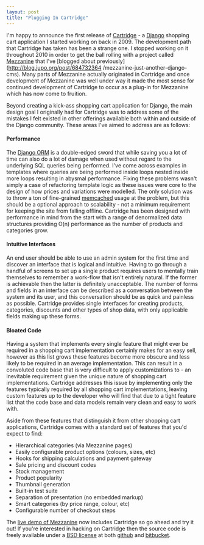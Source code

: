 ```yaml
---
layout: post
title: "Plugging In Cartridge"
---
```


I'm happy to announce the first release of
[Cartridge](http://cartridge.jupo.org/) - a
[Django](http://djangoproject.com/) shopping cart application I started
working on back in 2009. The development path that Cartridge has taken has
been a strange one. I stopped working on it throughout 2010 in order to get
the ball rolling with a project called [Mezzanine](http://mezzanine.jupo.org/)
that I've [blogged about previously](http://blog.jupo.org/post/684732364
/mezzanine-just-another-django-cms). Many parts of Mezzanine actually
originated in Cartridge and once development of Mezzanine was well under way
it made the most sense for continued development of Cartridge to occur as a
plug-in for Mezzanine which has now come to fruition.

Beyond creating a kick-ass shopping cart application for Django, the main
design goal I originally had for Cartridge was to address some of the mistakes
I felt existed in other offerings available both within and outside of the
Django community. These areas I've aimed to address are as follows:

#### Performance

The [Django ORM](http://docs.djangoproject.com/en/dev/topics/db/models/) is a
double-edged sword that while saving you a lot of time can also do a lot of
damage when used without regard to the underlying SQL queries being performed.
I've come across examples in templates where queries are being performed
inside loops nested inside more loops resulting in abysmal performance. Fixing
these problems wasn't simply a case of refactoring template logic as these
issues were core to the design of how prices and variations were modelled. The
only solution was to throw a ton of fine-grained
[memcached](http://memcached.org) usage at the problem, but this should be a
optional approach to scalability - not a minimum requirement for keeping the
site from falling offline. Cartridge has been designed with performance in
mind from the start with a range of denormalized data structures providing
O(n) performance as the number of products and categories grow.

#### Intuitive Interfaces

An end user should be able to use an admin system for the first time and
discover an interface that is logical and intuitive. Having to go through a
handful of screens to set up a single product requires users to mentally train
themselves to remember a work-flow that isn't entirely natural. If the former
is achievable then the latter is definitely unacceptable. The number of forms
and fields in an interface can be described as a conversation between the
system and its user, and this conversation should be as quick and painless as
possible. Cartridge provides single interfaces for creating products,
categories, discounts and other types of shop data, with only applicable
fields making up these forms.

#### Bloated Code

Having a system that implements every single feature that might ever be
required in a shopping cart implementation certainly makes for an easy sell,
however as this list grows these features become more obscure and less likely
to be required in an average implementation. This can result in a convoluted
code base that is very difficult to apply customizations to - an inevitable
requirement given the unique nature of shopping cart implementations.
Cartridge addresses this issue by implementing only the features typically
required by all shopping cart implementations, leaving custom features up to
the developer who will find that due to a tight feature list that the code
base and data models remain very clean and easy to work with.

Aside from these features that distinguish it from other shopping cart
applications, Cartridge comes with a standard set of features that you'd
expect to find:

  * Hierarchical categories (via Mezzanine pages)
  * Easily configurable product options (colours, sizes, etc)
  * Hooks for shipping calculations and payment gateway
  * Sale pricing and discount codes
  * Stock management
  * Product popularity
  * Thumbnail generation
  * Built-in test suite
  * Separation of presentation (no embedded markup)
  * Smart categories (by price range, colour, etc)
  * Configurable number of checkout steps

The [live demo of Mezzanine](http://mezzanine.jupo.org/) now includes
Cartridge so go ahead and try it out! If you're interested in hacking on
Cartridge then the source code is freely available under a [BSD
license](http://www.linfo.org/bsdlicense.html) at both
[github](http://github.com/stephenmcd/cartridge) and
[bitbucket](http://bitbucket.org/stephenmcd/cartridge).

